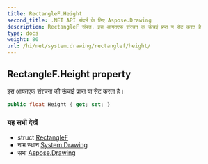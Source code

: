 ```yaml
---
title: RectangleF.Height
second_title: .NET API संदर्भ के लिए Aspose.Drawing
description: RectangleF संपत्त. इस आयतएफ संरचन क ऊंचई प्रप्त य सेट करत है
type: docs
weight: 80
url: /hi/net/system.drawing/rectanglef/height/
---
```

## RectangleF.Height property

इस आयतएफ संरचना की ऊंचाई प्राप्त या सेट करता है।

```csharp
public float Height { get; set; }
```

### यह सभी देखें

* struct [RectangleF](../)
* नाम स्थान [System.Drawing](../../rectanglef/)
* सभा [Aspose.Drawing](../../../)


